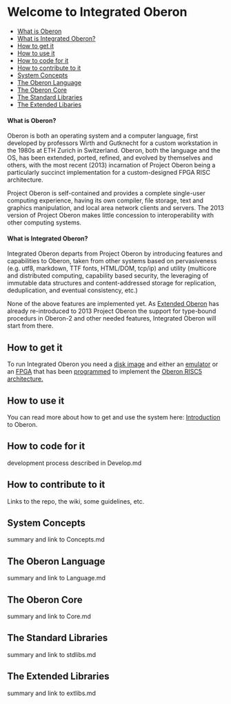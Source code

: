 # Welcome to Integrated Oberon

* [What is Oberon](https://github.com/io-core/doc#what-is-oberon)
* [What is Integrated Oberon?](https://github.com/io-core/doc#what-is-integrated-oberon)
* [How to get it](https://github.com/io-core/doc#how-to-get-it)
* [How to use it](https://github.com/io-core/doc#how-to-use-it)
* [How to code for it](https://github.com/io-core/doc#how-to-code-for-it)
* [How to contribute to it](https://github.com/io-core/doc#how-to-contribute-to-it)
* [System Concepts](https://github.com/io-core/doc#system-concepts)
* [The Oberon Language](https://github.com/io-core/doc#the-oberon-language)
* [The Oberon Core](https://github.com/io-core/doc#the-oberon-core)
* [The Standard Libraries](https://github.com/io-core/doc#the-standard-libraries)
* [The Extended Libaries](https://github.com/io-core/doc#the-extended-libraries)

#### What is Oberon?

Oberon is both an operating system and a computer language, first developed by professors Wirth and Gutknecht for a custom workstation in the 1980s at ETH Zurich in Switzerland. Oberon, both the language and the OS, has been extended, ported, refined, and evolved by themselves and others, with the most recent (2013) incarnation of Project Oberon being a particularly succinct implementation for a custom-designed FPGA RISC architecture.

Project Oberon is self-contained and provides a complete single-user computing experience, having its own compiler, file storage, text and graphics manipulation, and local area network clients and servers. The 2013 version of Project Oberon makes little concession to interoperability with other computing systems.

#### What is Integrated Oberon?

Integrated Oberon departs from Project Oberon by introducing features and capabilities to Oberon, taken from other systems based on pervasiveness (e.g. utf8, markdown, TTF fonts, HTML/DOM, tcp/ip) and utility (multicore and distributed computing, capability based security, the leveraging of immutable data structures and content-addressed storage for replication, deduplication, and eventual consistency, etc.)

None of the above features are implemented yet. As [Extended Oberon](https://github.com/andreaspirklbauer/Oberon-extended) has already re-introduced to 2013 Project Oberon the support for type-bound procedurs in Oberon-2 and other needed features, Integrated Oberon will start from there. 

## How to get it

To run Integrated Oberon you need a [disk image](https://github.com/io-core/io/raw/main/images/io.img) and either an [emulator](https://github.com/pdewacht/oberon-risc-emu) or an [FPGA](https://www.crowdsupply.com/radiona/ulx3s) that has been [programmed](https://github.com/emard/oberon) to implement the [Oberon RISC5 architecture.](www.projectoberon.com)

## How to use it

You can read more about how to get and use the system here:  [Introduction](./intro/Intro.md) to Oberon.

## How to code for it

development process described in Develop.md

## How to contribute to it

Links to the repo, the wiki, some guidelines, etc.

## System Concepts

summary and link to Concepts.md

## The Oberon Language

summary and link to Language.md

## The Oberon Core

summary and link to Core.md

## The Standard Libraries

summary and link to stdlibs.md

## The Extended Libraries

summary and link to extlibs.md

